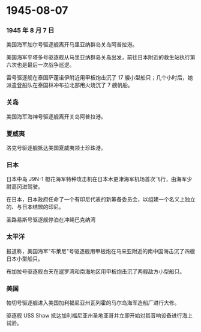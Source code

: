 # 1945-08-07

### 1945 年 8 月 7 日

美国海军加尔号驱逐舰离开马里亚纳群岛关岛阿普拉港。

美国海军平塔多号驱逐舰从马里亚纳群岛关岛出发，前往日本附近的救生站执行第六次也是最后一次战争巡逻。

雷号驱逐舰在泰国萨蓬诺伊附近用甲板炮击沉了 17
艘小型船只；几个小时后，她派遣登船队在泰国林冲布拉北部用火烧沉了 7
艘帆船。

### 关岛

美国海军海神号驱逐舰离开关岛阿普拉港。

### 夏威夷

洛克号驱逐舰抵达美国夏威夷领土珍珠港。

### 日本

日本中岛 J9N-1
橙花海军特种攻击机在日本木更津海军机场首次飞行，由海军少尉高冈进驾驶。

在日本，日本政府任命了一个有印尼代表的新筹备委员会，以组建一个名义上独立的、与日本结盟的印尼。

圣路易斯号驱逐舰停泊在冲绳巴克纳湾

### 太平洋

报道称，美国海军"布莱尼"号驱逐舰用甲板炮在马来亚附近的南中国海击沉了四艘日本小型船只。

布加拉号驱逐舰白天在暹罗湾和南海地区用甲板炮击沉了两艘敌方小型船只。

### 美国

帕切号驱逐舰进入美国加利福尼亚州瓦列霍的马尔岛海军造船厂进行大修。

驱逐舰 USS Shaw
抵达加利福尼亚州圣地亚哥并立即开始对其音响设备进行海上试验。